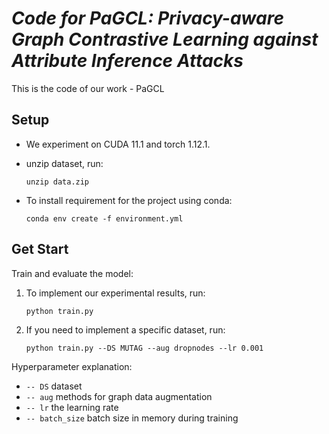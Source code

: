 # *Code for PaGCL: Privacy-aware Graph Contrastive Learning against Attribute Inference Attacks*

This is the code of our work - PaGCL

## Setup

- We experiment on CUDA 11.1 and torch 1.12.1.
- unzip dataset, run:

  `unzip data.zip`

- To install requirement for the project using conda:

  `conda env create -f environment.yml`

## Get Start

Train and evaluate the model:

1. To implement our experimental results, run:

   `python train.py`

2. If you need to implement a specific dataset, run:

   `python train.py --DS MUTAG --aug dropnodes --lr 0.001`

Hyperparameter explanation:

- `-- DS` dataset
- `-- aug` methods for graph data augmentation
- `-- lr` the learning rate
- `-- batch_size` batch size in memory during training
